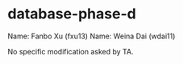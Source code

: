 # database-phase-d
Name: Fanbo Xu (fxu13)
Name: Weina Dai (wdai11)

No specific modification asked by TA. 
